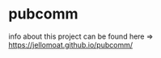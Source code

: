 # pubcomm

info about this project can be found here =>
<a href="https://jellomoat.github.io/pubcomm/">https://jellomoat.github.io/pubcomm/</a>
